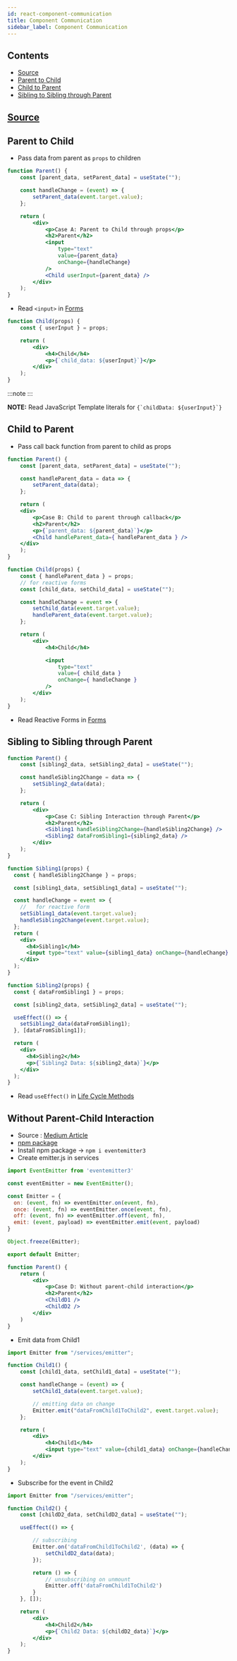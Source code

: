 ```yaml
---
id: react-component-communication
title: Component Communication
sidebar_label: Component Communication
---
```


## Contents<!-- omit in toc -->

- [Source](#source)
- [Parent to Child](#parent-to-child)
- [Child to Parent](#child-to-parent)
- [Sibling to Sibling through Parent](#sibling-to-sibling-through-parent)

## [Source](https://www.javascriptstuff.com/component-communication/)

## Parent to Child

- Pass data from parent as ```props``` to children

```jsx title="Parent.js"
function Parent() {
    const [parent_data, setParent_data] = useState("");

    const handleChange = (event) => {
        setParent_data(event.target.value);
    };

    return (
        <div>
            <p>Case A: Parent to Child through props</p>
            <h2>Parent</h2>
            <input
                type="text"
                value={parent_data}
                onChange={handleChange}
            />
            <Child userInput={parent_data} />
        </div>
    );
}
```

- Read ```<input>``` in [Forms](react-forms)

```jsx title="Child.js"
function Child(props) {
    const { userInput } = props;

    return (
        <div>
            <h4>Child</h4>
            <p>{`child_data: ${userInput}`}</p>
        </div>
    );
}
```

:::note
:::

**NOTE:** Read JavaScript Template literals for ```{`childData: ${userInput}`}```

## Child to Parent

- Pass call back function from parent to child as props

```jsx title="Parent.js"
function Parent() {
    const [parent_data, setParent_data] = useState("");

    const handleParent_data = data => {
        setParent_data(data);
    };

    return (
    <div>
        <p>Case B: Child to parent through callback</p>
        <h2>Parent</h2>
        <p>{`parent_data: ${parent_data}`}</p>
        <Child handleParent_data={ handleParent_data } />
    </div>
    );
}
```

```jsx title="Child.js"
function Child(props) {
    const { handleParent_data } = props;
    // for reactive forms
    const [child_data, setChild_data] = useState("");

    const handleChange = event => {
        setChild_data(event.target.value);
        handleParent_data(event.target.value);
    };

    return (
        <div>
            <h4>Child</h4>

            <input
                type="text"
                value={ child_data }
                onChange={ handleChange }
            />
        </div>
    );
}
```

- Read Reactive Forms in [Forms](react-forms)

## Sibling to Sibling through Parent

```jsx title="Parent.js"
function Parent() {
    const [sibling2_data, setSibling2_data] = useState("");

    const handleSibling2Change = data => {
        setSibling2_data(data);
    };

    return (
        <div>
            <p>Case C: Sibling Interaction through Parent</p>
            <h2>Parent</h2>
            <Sibling1 handleSibling2Change={handleSibling2Change} />
            <Sibling2 dataFromSibling1={sibling2_data} />
        </div>
    );
}
```

```jsx title="Sibling1.js"
function Sibling1(props) {
  const { handleSibling2Change } = props;

  const [sibling1_data, setSibling1_data] = useState("");

  const handleChange = event => {
    //   for reactive form
    setSibling1_data(event.target.value);
    handleSibling2Change(event.target.value);
  };
  return (
    <div>
      <h4>Sibling1</h4>
      <input type="text" value={sibling1_data} onChange={handleChange} />
    </div>
  );
}
```

```jsx title="Sibling2.js"
function Sibling2(props) {
  const { dataFromSibling1 } = props;

  const [sibling2_data, setSibling2_data] = useState("");

  useEffect(() => {
    setSibling2_data(dataFromSibling1);
  }, [dataFromSibling1]);

  return (
    <div>
      <h4>Sibling2</h4>
      <p>{`Sibling2 Data: ${sibling2_data}`}</p>
    </div>
  );
}
```

- Read ```useEffect()``` in [Life Cycle Methods](react-life-cycle)

## Without Parent-Child Interaction

- Source : [Medium Article](https://medium.com/@krzakmarek88/eventemitter-instead-of-lifting-state-up-f5f105054a5
)
- [npm package](https://www.npmjs.com/package/eventemitter3
)
- Install npm package &rarr; ```npm i eventemitter3```
- Create emitter.js in services

```jsx title="services/emitter.js"
import EventEmitter from 'eventemitter3'

const eventEmitter = new EventEmitter();

const Emitter = {
  on: (event, fn) => eventEmitter.on(event, fn),
  once: (event, fn) => eventEmitter.once(event, fn),
  off: (event, fn) => eventEmitter.off(event, fn),
  emit: (event, payload) => eventEmitter.emit(event, payload)
}

Object.freeze(Emitter);

export default Emitter;
```

```jsx title="Parent.js"
function Parent() {
    return (
        <div>
            <p>Case D: Without parent-child interaction</p>
            <h2>Parent</h2>
            <ChildD1 />
            <ChildD2 />
        </div>
    )
}
```

- Emit data from Child1

```jsx title="Child1.js"
import Emitter from "/services/emitter";

function Child1() {
    const [child1_data, setChild1_data] = useState("");

    const handleChange = (event) => {
        setChild1_data(event.target.value);

        // emitting data on change
        Emitter.emit("dataFromChild1ToChild2", event.target.value);
    };

    return (
        <div>
            <h4>Child1</h4>
            <input type="text" value={child1_data} onChange={handleChange} />
        </div>
    );
}
```

- Subscribe for the event in Child2

```jsx title="Child2.js"
import Emitter from "/services/emitter";

function Child2() {
    const [childD2_data, setChildD2_data] = useState("");

    useEffect(() => {

        // subscribing
        Emitter.on('dataFromChild1ToChild2', (data) => {
            setChildD2_data(data);
        });

        return () => {
            // unsubscribing on unmount
            Emitter.off('dataFromChild1ToChild2')
        }
    }, []);

    return (
        <div>
            <h4>Child2</h4>
            <p>{`Child2 Data: ${childD2_data}`}</p>
        </div>
    );
}
```
